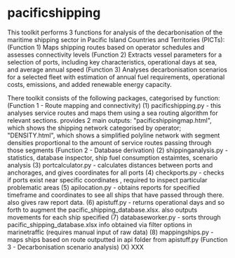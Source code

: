 # pacificshipping
This toolkit performs 3 functions for analysis of the decarbonisation of the maritime shipping sector in Pacific Island Countries and Territories (PICTs):
  (Function 1) Maps shipping routes based on operator schedules and assesses connectivity levels
(Function 2) Extracts vessel parameters for a selection of ports, including key characteristics, operational days at sea, and average annual speed
(Function 3) Analyses decarbonisation scenarios for a selected fleet with estimation of annual fuel requirements, operational costs, emissions, and added renewable energy capacity.

There toolkit consists of the following packages, categorised by function:
(Function 1 - Route mapping and connectivity)
(1) pacificshipping.py - this analyses service routes and maps them using a sea routing algorithm for relevant sections. provides 2 main outputs: "pacificshippingmap.html", which shows the shipping network categorised by operator; "DENSITY.html", which shows a simplified polyline network with segment densities proportional to the amount of service routes passing through those segments
(Function 2 - Database derivation)
(2) shippinganalysis.py - statistics, database inspector, ship fuel consumption estaimtes, scenario analysis
(3) portcalculator.py - calculates distances between ports and anchorages, and gives coordinates for all ports
(4) checkports.py - checks if ports exist near specific coordinates , required to inspect particular problematic areas
(5) apilocation.py - obtains reports for specified timeframe and coordinates to see all ships that have passed through there. also gives raw report data.
(6) apistuff.py - returns operational days and so forth to augment the pacific_shipping_database.xlsx. also outputs movements for each ship specified
(7) databaseworker.py - sorts through pacific_shipping_database.xlsx info obtained via filter options in marinetraffic (requires manual input of raw data)
(8) mappingships.py - maps ships based on route outputted in api folder from apistuff.py
(Function 3 - Decarbonisation scenario analysis)
(X) XXX
